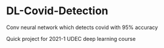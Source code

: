 # DL-Covid-Detection
Conv neural network which detects covid with 95% accuracy

Quick project for 2021-1 UDEC deep learning course
